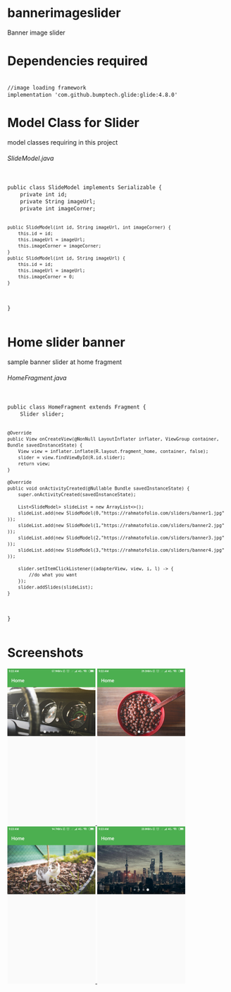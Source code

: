 # bannerimageslider
Banner image slider 

# Dependencies required
<pre><code>
//image loading framework
implementation 'com.github.bumptech.glide:glide:4.8.0'
</code></pre>

# Model Class for Slider
model classes requiring in this project

<h6>SlideModel.java</h6>
<pre><code>
public class SlideModel implements Serializable {
    private int id;
    private String imageUrl;
    private int imageCorner;

    public SlideModel(int id, String imageUrl, int imageCorner) {
        this.id = id;
        this.imageUrl = imageUrl;
        this.imageCorner = imageCorner;
    }
    public SlideModel(int id, String imageUrl) {
        this.id = id;
        this.imageUrl = imageUrl;
        this.imageCorner = 0;
    }
}
</code></pre>

# Home slider banner 
sample banner slider at home fragment

<h6>HomeFragment.java</h6>
<pre><code>
public class HomeFragment extends Fragment {
    Slider slider;

    @Override
    public View onCreateView(@NonNull LayoutInflater inflater, ViewGroup container, Bundle savedInstanceState) {
        View view = inflater.inflate(R.layout.fragment_home, container, false);
        slider = view.findViewById(R.id.slider);
        return view;
    }

    @Override
    public void onActivityCreated(@Nullable Bundle savedInstanceState) {
        super.onActivityCreated(savedInstanceState);

        List<SlideModel> slideList = new ArrayList<>();
        slideList.add(new SlideModel(0,"https://rahmatofolio.com/sliders/banner1.jpg" ));
        slideList.add(new SlideModel(1,"https://rahmatofolio.com/sliders/banner2.jpg" ));
        slideList.add(new SlideModel(2,"https://rahmatofolio.com/sliders/banner3.jpg" ));
        slideList.add(new SlideModel(3,"https://rahmatofolio.com/sliders/banner4.jpg" ));

        slider.setItemClickListener((adapterView, view, i, l) -> {
            //do what you want
        });
        slider.addSlides(slideList);
    }
}
</code></pre>

# Screenshots
<p> 
<a target="_blank" href="https://raw.githubusercontent.com/rahmatofolio/bannerimageslider/master/screenshots/Screenshot_1.png">
	<img src="https://raw.githubusercontent.com/rahmatofolio/bannerimageslider/master/screenshots/Screenshot_1.png" alt="alt text" width="200" style="max-width:100%;">
</a>
<a target="_blank" href="https://raw.githubusercontent.com/rahmatofolio/bannerimageslider/master/screenshots/Screenshot_2.png">
	<img src="https://raw.githubusercontent.com/rahmatofolio/bannerimageslider/master/screenshots/Screenshot_2.png" alt="alt text" width="200" style="max-width:100%;">
</a>
<a target="_blank" href="https://raw.githubusercontent.com/rahmatofolio/bannerimageslider/master/screenshots/Screenshot_3.png">
	<img src="https://raw.githubusercontent.com/rahmatofolio/bannerimageslider/master/screenshots/Screenshot_3.png" alt="alt text" width="200" style="max-width:100%;">
</a>
<a target="_blank" href="https://raw.githubusercontent.com/rahmatofolio/bannerimageslider/master/screenshots/Screenshot_4.png">
	<img src="https://raw.githubusercontent.com/rahmatofolio/bannerimageslider/master/screenshots/Screenshot_4.png" alt="alt text" width="200" style="max-width:100%;">
</a>
</p>
